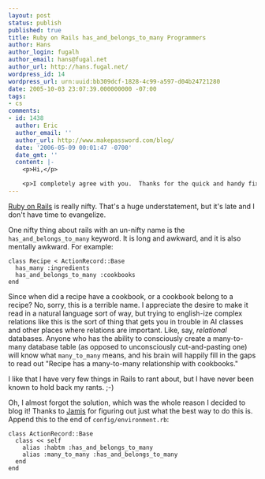 ```yaml
---
layout: post
status: publish
published: true
title: Ruby on Rails has_and_belongs_to_many Programmers
author: Hans
author_login: fugalh
author_email: hans@fugal.net
author_url: http://hans.fugal.net/
wordpress_id: 14
wordpress_url: urn:uuid:bb309dcf-1828-4c99-a597-d04b24721280
date: 2005-10-03 23:07:39.000000000 -07:00
tags:
- cs
comments:
- id: 1438
  author: Eric
  author_email: ''
  author_url: http://www.makepassword.com/blog/
  date: '2006-05-09 00:01:47 -0700'
  date_gmt: ''
  content: |-
    <p>Hi,</p>

    <p>I completely agree with you.  Thanks for the quick and handy fix!</p>
---
```

<p><a href="http://rubyonrails.com">Ruby on Rails</a> is really nifty. That's a huge
understatement, but it's late and I don't have time to evangelize.</p>

<p>One nifty thing about rails with an un-nifty name is the
<code>has_and_belongs_to_many</code> keyword. It is long and awkward, and it is also
mentally awkward. For example:</p>

<pre><code>class Recipe &lt; ActionRecord::Base
  has_many :ingredients
  has_and_belongs_to_many :cookbooks
end
</code></pre>

<p>Since when did a recipe have a cookbook, or a cookbook belong to a recipe? No,
sorry, this is a terrible name. I appreciate the desire to make it read in a
natural language sort of way, but trying to english-ize complex relations like
this is the sort of thing that gets you in trouble in AI classes and other
places where relations are important. Like, say, <em>relational</em> databases. Anyone
who has the ability to consciously create a many-to-many database table (as
opposed to unconsciously cut-and-pasting one) will know what <code>many_to_many</code>
means, and his brain will happily fill in the gaps to read out "Recipe has a
many-to-many relationship with cookbooks."</p>

<p>I like that I have very few things in Rails to rant about, but I have never
been known to hold back my rants. ;-)</p>

<p>Oh, I almost forgot the solution, which was the whole reason I decided to blog it! Thanks to <a href="http://jamis.jamisbuck.org/">Jamis</a> for figuring out just what the best way to do this is. Append this to the end of <code>config/environment.rb</code>:</p>

<pre><code>class ActionRecord::Base
  class &lt;&lt; self
    alias :habtm :has_and_belongs_to_many
    alias :many_to_many :has_and_belongs_to_many
  end
end
</code></pre>

